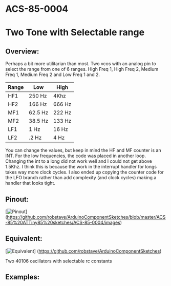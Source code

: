 # ACS-85-0004
Two Tone with Selectable range
==============

## Overview:
Perhaps a bit more utilitarian than most.  Two vcos with an analog pin to select the range from one of 6 ranges.  High Freq 1, High Freq 2, Medium Freq 1, Medium Freq 2 and Low Freq 1 and 2.


Range    | Low   | High 
--- | --- | ---
HF1  |  250 Hz  |  4Khz
HF2  |  166 Hz  |  666 Hz
MF1  |  62.5 Hz  |  222 Hz
MF2  |  38.5 Hz  |  133 Hz
LF1  |  1 Hz  | 16 Hz
LF2  |  .2 Hz  | 4 Hz

You can change the values, but keep in mind the HF and MF counter is an INT.
For the low frequencies, the code was placed in another loop.  Changing the int to a long did not work well and I could not get above 1.5Khz.  I think this is because the work in the interrupt handler for longs takes way more clock cycles.
I also ended up copying the counter code for the LFO branch rather than add complexity (and clock cycles) making a handler that looks tight.


## Pinout:
[![Pinout](https://github.com/robstave/ArduinoComponentSketches/blob/master/ACS-85%20ATTiny85%20sketches/ACS-85-0004/images/ACS-85-0004.png)] (https://github.com/robstave/ArduinoComponentSketches/blob/master/ACS-85%20ATTiny85%20sketches/ACS-85-0004/images)

## Equivalent:
[![Equivalent](https://github.com/robstave/ArduinoComponentSketches/blob/master/ACS-85%20ATTiny85%20sketches/ACS-85-0004/images/ACS-85-0004-overview.png)] (https://github.com/robstave/ArduinoComponentSketches)

Two 40106 oscillators with selectable rc constants


## Examples:
 
